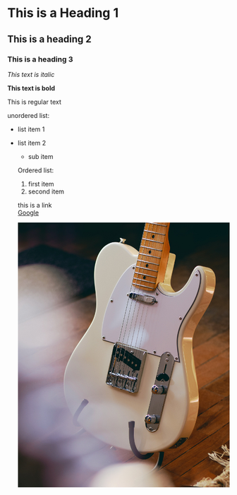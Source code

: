 # This is a Heading 1
## This is a heading 2
### This is a heading 3

*This text is italic*

**This text is bold**

This is regular text

unordered list:
- list item 1
- list item 2
    - sub item 

    Ordered list: 
    1. first item
    2. second item

    this is a link  
    [Google](https://www.google.ca)

    ![fender telecaster](images/tele.jpg)